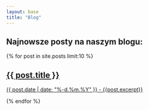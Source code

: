 ```yaml
---
layout: base
title: "Blog"
---
```


<main>
    <section>
        <h2>Najnowsze posty na naszym blogu:</h2>
        <div class="card-container">
            {% for post in site.posts limit:10 %}
                <a href="{{ post.url }}">
                    <div class="card">
                        <h2>{{ post.title }}</h2>
                        <p>{{ post.date | date: "%-d.%m.%Y" }} - {{post.excerpt}}</p>
                    </div>
                </a>
            {% endfor %}
        </div>
    </section>
</main>

